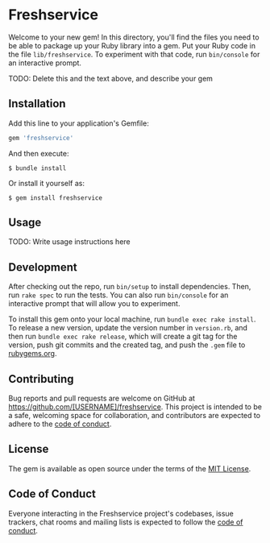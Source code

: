# Freshservice

Welcome to your new gem! In this directory, you'll find the files you need to be able to package up your Ruby library into a gem. Put your Ruby code in the file `lib/freshservice`. To experiment with that code, run `bin/console` for an interactive prompt.

TODO: Delete this and the text above, and describe your gem

## Installation

Add this line to your application's Gemfile:

```ruby
gem 'freshservice'
```

And then execute:

    $ bundle install

Or install it yourself as:

    $ gem install freshservice

## Usage

TODO: Write usage instructions here

## Development

After checking out the repo, run `bin/setup` to install dependencies. Then, run `rake spec` to run the tests. You can also run `bin/console` for an interactive prompt that will allow you to experiment.

To install this gem onto your local machine, run `bundle exec rake install`. To release a new version, update the version number in `version.rb`, and then run `bundle exec rake release`, which will create a git tag for the version, push git commits and the created tag, and push the `.gem` file to [rubygems.org](https://rubygems.org).

## Contributing

Bug reports and pull requests are welcome on GitHub at https://github.com/[USERNAME]/freshservice. This project is intended to be a safe, welcoming space for collaboration, and contributors are expected to adhere to the [code of conduct](https://github.com/[USERNAME]/freshservice/blob/main/CODE_OF_CONDUCT.md).

## License

The gem is available as open source under the terms of the [MIT License](https://opensource.org/licenses/MIT).

## Code of Conduct

Everyone interacting in the Freshservice project's codebases, issue trackers, chat rooms and mailing lists is expected to follow the [code of conduct](https://github.com/[USERNAME]/freshservice/blob/main/CODE_OF_CONDUCT.md).
